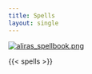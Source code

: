 ```yaml
---
title: Spells
layout: single
---
```

[![aliras_spellbook.png](/images/aliras_spellbook.png)](https://www.dropbox.com/scl/fi/vzkm2wx12nf26zjaah1r5/spellbook.pdf?rlkey=ilwzc4p93gho2lqf7k0kxjcu9&dl=0)

{{< spells >}}
